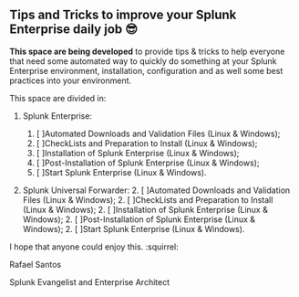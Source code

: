 ## Tips and Tricks to improve your Splunk Enterprise daily job :sunglasses:

**This space are being developed** to provide tips & tricks to help everyone that need some automated way to quickly do something at your Splunk Enterprise environment, installation, configuration and as well some best practices into your environment.

This space are divided in: 

1.	Splunk Enterprise:
	1. [ ]Automated Downloads and Validation Files (Linux & Windows);
	1. [ ]CheckLists and Preparation to Install (Linux & Windows);
	1. [ ]Installation of Splunk Enterprise (Linux & Windows);
	1. [ ]Post-Installation of Splunk Enterprise (Linux & Windows);
	1. [ ]Start Splunk Enterprise (Linux & Windows).

2.	Splunk Universal Forwarder:
	2. [ ]Automated Downloads and Validation Files (Linux & Windows);
	2. [ ]CheckLists and Preparation to Install (Linux & Windows);
	2. [ ]Installation of Splunk Enterprise (Linux & Windows);
	2. [ ]Post-Installation of Splunk Enterprise (Linux & Windows);
	2. [ ]Start Splunk Enterprise (Linux & Windows).
	
I hope that anyone could enjoy this. :squirrel:

Rafael Santos

Splunk Evangelist and Enterprise Architect